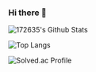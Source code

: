 ### Hi there 👋

![172635's Github Stats](https://github-readme-stats.vercel.app/api?username=172635&show_icons=true&theme=midnight-purple)


![Top Langs](https://github-readme-stats.vercel.app/api/top-langs/?username=172635&layout=compact)


![Solved.ac Profile](http://mazassumnida.wtf/api/generate_badge?boj=172635)

<!--
**172635/172635** is a ✨ _special_ ✨ repository because its `README.md` (this file) appears on your GitHub profile.

Here are some ideas to get you started:

- 🔭 I’m currently working on ...
- 🌱 I’m currently learning ...
- 👯 I’m looking to collaborate on ...
- 🤔 I’m looking for help with ...
- 💬 Ask me about ...
- 📫 How to reach me: ...
- 😄 Pronouns: ...
- ⚡ Fun fact: ...
-->
